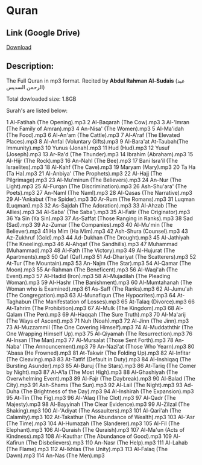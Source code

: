 # Quran

## Link (Google Drive)

[Download](https://drive.google.com/drive/folders/0B2d6JzJ8fiXvfmgtQnZkT2wzVEhza0VyeFJmZDNUT3hxaTkwcDVCNFJqMlIzeVJpWGhfM28)


Description:
--
The Full Quran in mp3 format. Recited by **Abdul Rahman Al-Sudais** (عبد الرحمن السديس)

Total dowloaded size: 1.8GB

Surah's are listed below:

1 Al-Fatihah (The Opening).mp3
2 Al-Baqarah (The Cow).mp3
3 Al-'Imran (The Family of Amran).mp3
4 An-Nisa' (The Women).mp3
5 Al-Ma'idah (The Food).mp3
6 Al-An'am (The Cattle).mp3
7 Al-A'raf (The Elevated Places).mp3
8 Al-Anfal (Voluntary Gifts).mp3
9 Al-Bara'at  At-Taubah(The Immunity).mp3
10 Yunus (Jonah).mp3
11 Hud (Hud).mp3
12 Yusuf (Joseph).mp3
13 Ar-Ra'd (The Thunder).mp3
14 Ibrahim (Abraham).mp3
15 Al-Hijr (The Rock).mp3
16 An-Nahl (The Bee).mp3
17 Bani Isra'il (The Israelites).mp3
18 Al-Kahf (The Cave).mp3
19 Maryam (Mary).mp3
20 Ta Ha (Ta Ha).mp3
21 Al-Anbiya' (The Prophets).mp3
22 Al-Hajj (The Pilgrimage).mp3
23 Al-Mu'minun (The Believers).mp3
24 An-Nur (The Light).mp3
25 Al-Furqan (The Discrimination).mp3
26 Ash-Shu'ara' (The Poets).mp3
27 An-Naml (The Naml).mp3
28 Al-Qasas (The Narrative).mp3
29 Al-'Ankabut (The Spider).mp3
30 Ar-Rum (The Romans).mp3
31 Luqman (Luqman).mp3
32 As-Sajdah (The Adoration).mp3
33 Al-Ahzab (The Allies).mp3
34 Al-Saba' (The Saba').mp3
35 Al-Fatir (The Originator).mp3
36 Ya Sin (Ya Sin).mp3
37 As-Saffat (Those Ranging in Ranks).mp3
38 Sad (Sad).mp3
39 Az-Zumar (The Companies).mp3
40 Al-Mu'min (The Believer).mp3
41 Ha Mim (Ha Mim).mp3
42 Ash-Shura (Counsel).mp3
43 Az-Zukhruf (Gold).mp3
44 Ad-Dukhan (The Drought).mp3
45 Al-Jathiyah (The Kneeling).mp3
46 Al-Ahqaf (The Sandhills).mp3
47 Muhammad (Muhammad).mp3
48 Al-Fath (The Victory).mp3
49 Al-Hujurat (The Apartments).mp3
50 Qaf (Qaf).mp3
51 Ad-Dhariyat (The Scatterers).mp3
52 At-Tur (The Mountain).mp3
53 An-Najm (The Star).mp3
54 Al-Qamar (The Moon).mp3
55 Ar-Rahman (The Beneficent).mp3
56 Al-Waqi'ah (The Event).mp3
57 Al-Hadid (Iron).mp3
58 Al-Mujadilah (The Pleading Woman).mp3
59 Al-Hashr (The Banishment).mp3
60 Al-Mumtahanah (The Woman who is Examined).mp3
61 As-Saff (The Ranks).mp3
62 Al-Jumu'ah (The Congregation).mp3
63 Al-Munafiqun (The Hypocrites).mp3
64 At-Taghabun (The Manifestation of Losses).mp3
65 At-Talaq (Divorce).mp3
66 At-Tahrim (The Prohibition).mp3
67 Al-Mulk (The Kingdom).mp3
68 Al-Qalam (The Pen).mp3
69 Al-Haqqah (The Sure Truth).mp3
70 Al-Ma'arij (The Ways of Ascent).mp3
71 Nuh (Noah).mp3
72 Al-Jinn (The Jinn).mp3
73 Al-Muzzammil (The One Covering Himself).mp3
74 Al-Muddaththir (The One Wrapping Himself Up).mp3
75 Al-Qiyamah (The Resurrection).mp3
76 Al-Insan (The Man).mp3
77 Al-Mursalat (Those Sent Forth).mp3
78 An-Naba' (The Announcement).mp3
79 An-Nazi'at (Those Who Yearn).mp3
80 'Abasa (He Frowned).mp3
81 At-Takwir (The Folding Up).mp3
82 Al-Infitar (The Cleaving).mp3
83 At-Tatfif (Default in Duty).mp3
84 Al-Inshiqaq (The Bursting Asunder).mp3
85 Al-Buruj (The Stars).mp3
86 At-Tariq (The Comer by Night).mp3
87 Al-A'la (The Most High).mp3
88 Al-Ghashiyah (The Overwhelming Event).mp3
89 Al-Fajr (The Daybreak).mp3
90 Al-Balad (The City).mp3
91 Ash-Shams (The Sun).mp3
92 Al-Lail (The Night).mp3
93 Ad-Duha (The Brightness of the Day).mp3
94 Al-Inshirah (The Expansion).mp3
95 At-Tin (The Fig).mp3
96 Al-'Alaq (The Clot).mp3
97 Al-Qadr (The Majesty).mp3
98 Al-Bayyinah (The Clear Evidence).mp3
99 Al-Zilzal (The Shaking).mp3
100 Al-'Adiyat (The Assaulters).mp3
101 Al-Qari'ah (The Calamity).mp3
102 At-Takathur (The Abundance of Wealth).mp3
103 Al-'Asr (The Time).mp3
104 Al-Humazah (The Slanderer).mp3
105 Al-Fil (The Elephant).mp3
106 Al-Quraish (The Quraish).mp3
107 Al-Ma'un (Acts of Kindness).mp3
108 Al-Kauthar (The Abundance of Good).mp3
109 Al-Kafirun (The Disbelievers).mp3
110 An-Nasr (The Help).mp3
111 Al-Lahab (The Flame).mp3
112 Al-Ikhlas (The Unity).mp3
113 Al-Falaq (The Dawn).mp3
114 An-Nas (The Men).mp3
